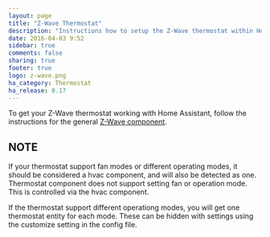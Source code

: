 ```yaml
---
layout: page
title: "Z-Wave Thermostat"
description: "Instructions how to setup the Z-Wave thermostat within Home Assistant."
date: 2016-04-03 9:52
sidebar: true
comments: false
sharing: true
footer: true
logo: z-wave.png
ha_category: Thermostat
ha_release: 0.17
---
```


To get your Z-Wave thermostat working with Home Assistant, follow the instructions for the general [Z-Wave component](/components/zwave/).

## NOTE
If your thermostat support fan modes or different operating modes, it should be considered a hvac component, and will also be detected as one. Thermostat component does not support setting fan or operation mode. This is controlled via the hvac component.

If the thermostat support different operationg modes, you will get one thermostat entity for each mode.
These can be hidden with settings using the customize setting in the config file.
